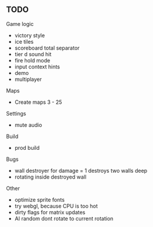 ## TODO

Game logic

- victory style
- ice tiles
- scoreboard total separator
- tier d sound hit
- fire hold mode
- input context hints
- demo
- multiplayer

Maps

- Create maps 3 - 25

Settings

- mute audio

Build

- prod build

Bugs

- wall destroyer for damage = 1 destroys two walls deep
- rotating inside destroyed wall

Other

- optimize sprite fonts
- try webgl, because CPU is too hot
- dirty flags for matrix updates
- AI random dont rotate to current rotation
